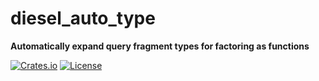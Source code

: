 # diesel_auto_type

**Automatically expand query fragment types for factoring as functions**

[![Crates.io](https://img.shields.io/crates/v/diesel_auto_type.svg)](https://crates.io/crates/diesel_auto_type)
[![License](https://img.shields.io/github/license/Ten0/diesel_auto_type)](LICENSE)
